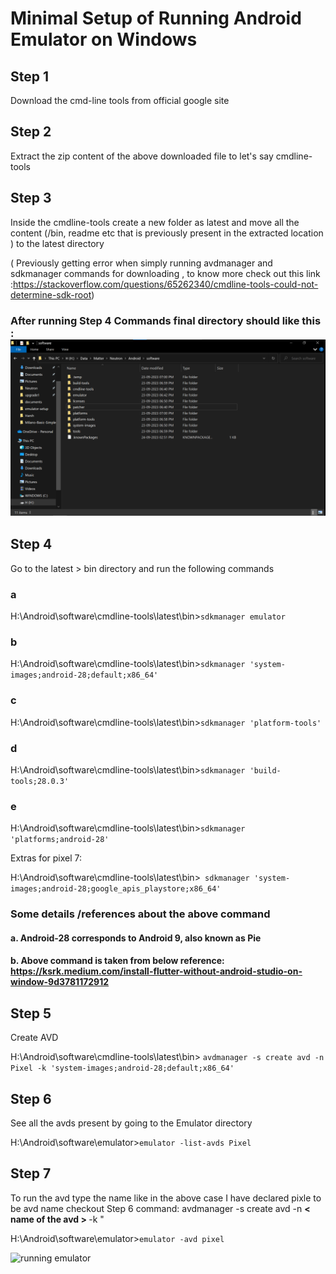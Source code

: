 # Minimal Setup of Running Android Emulator on Windows

## Step 1

 Download the cmd-line tools from official google site

## Step 2

 Extract the zip content of the above downloaded file to let's say cmdline-tools

## Step 3

 Inside the cmdline-tools create a new folder as latest and move all the content (/bin, readme etc that is previously present in the extracted location ) to the latest directory

( Previously getting error when simply running avdmanager and sdkmanager commands for downloading , to know more check out this link :<https://stackoverflow.com/questions/65262340/cmdline-tools-could-not-determine-sdk-root>)

### After running Step 4 Commands final directory should like this : ![directory structure](./img/Folder%20Directory.png)

## Step 4

 Go to the latest > bin directory and run the following commands

### a

 H:\Android\software\cmdline-tools\latest\bin>```sdkmanager emulator```

### b

H:\Android\software\cmdline-tools\latest\bin>```sdkmanager 'system-images;android-28;default;x86_64'```

### c

H:\Android\software\cmdline-tools\latest\bin>```sdkmanager 'platform-tools'```

### d

H:\Android\software\cmdline-tools\latest\bin>```sdkmanager 'build-tools;28.0.3'```

### e

H:\Android\software\cmdline-tools\latest\bin>```sdkmanager 'platforms;android-28'```

Extras for pixel 7:

H:\Android\software\cmdline-tools\latest\bin>```
sdkmanager 'system-images;android-28;google_apis_playstore;x86_64'```

### Some details /references about the above command

#### a. Android-28 corresponds to **Android 9**, also known as **Pie**

#### b. Above command is taken from below reference: <https://ksrk.medium.com/install-flutter-without-android-studio-on-window-9d3781172912>

## Step 5

 Create AVD

 H:\Android\software\cmdline-tools\latest\bin>
```avdmanager -s create avd -n Pixel -k 'system-images;android-28;default;x86_64'```

## Step 6

 See all the avds present by going to the Emulator directory

H:\Android\software\emulator>```emulator -list-avds
Pixel```

## Step 7

 To run the avd type the name like in the above case I have declared pixle to be avd name checkout Step 6 command: avdmanager -s create avd -n <b> &lt; name of the avd &gt;  </b> -k "

H:\Android\software\emulator>```emulator -avd pixel```

![running emulator](./img/pixel-device.png)
